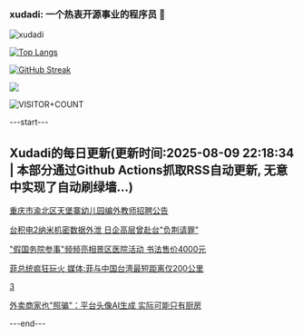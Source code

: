 ### xudadi: 一个热衷开源事业的程序员 👋

![xudadi](https://github-readme-stats-git-masterorgs-github-readme-stats-team.vercel.app/api?username=xudadi)

[![Top Langs](https://github-readme-stats.vercel.app/api/top-langs/?username=xudadi)](https://github.com/anuraghazra/github-readme-stats)

[![GitHub Streak](https://streak-stats.demolab.com?user=xudadi&locale=zh_Hans)](https://git.io/streak-stats)

![](https://raw.githubusercontent.com/xudadi/xudadi/main/assets/github-contribution-grid-snake.svg)

![VISITOR+COUNT](https://komarev.com/ghpvc/?username=xudadi&label=VISITOR+COUNT)


---start---

## Xudadi的每日更新(更新时间:2025-08-09 22:18:34 | 本部分通过Github Actions抓取RSS自动更新, 无意中实现了自动刷绿墙...)

[重庆市渝北区天堡寨幼儿园编外教师招聘公告](https://www.gongkaoleida.com/article/2558172)

[台积电2纳米机密数据外泄 日企高层曾赴台"负荆请罪"](https://m.163.com/news/article/K6HJLAD10514BQ68.html)

["假国务院参事"频频亮相景区医院活动 书法售价4000元](https://m.163.com/news/article/K6H6T8D9053469LG.html)

[菲总统疯狂玩火 媒体:菲与中国台湾最短距离仅200公里](https://m.163.com/news/article/K6GU759U05345ARG.html)

[3](https://m.163.com/touch/news/sub/domestic)

[外卖商家也"照骗"：平台头像AI生成 实际可能只有厨房](https://m.163.com/news/article/K6FCT0EE0514R9P4.html)

---end---
